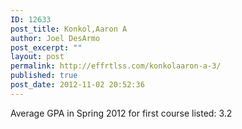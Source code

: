 ```yaml
---
ID: 12633
post_title: Konkol,Aaron A
author: Joel DesArmo
post_excerpt: ""
layout: post
permalink: http://effrtlss.com/konkolaaron-a-3/
published: true
post_date: 2012-11-02 20:52:36
---
```

<p>Average GPA in Spring 2012 for first course listed: 3.2</p>